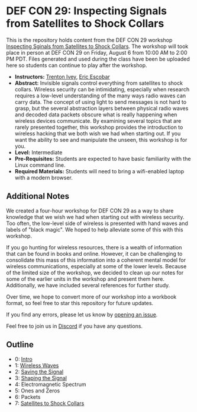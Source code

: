# DEF CON 29: Inspecting Signals from Satellites to Shock Collars

This is the repository holds content from the DEF CON 29 workshop [Inspecting Sginals from Satellites to Shock Collars](https://www.eventbrite.com/e/inspecting-signals-from-satellites-to-shock-collars-las-vegas-12-tickets-162215666425). The workshop will took place in person at DEF CON 29 on Friday, August 6 from 10:00 AM to 2:00 PM PDT. Files generated and used during the class have been be uploaded here so students can continue to play after the workshop.

  * **Instructors:** [Trenton Ivey](https://twitter.com/trentonivey),  [Eric Escobar](https://twitter.com/ericescobar)
  * **Abstract:**
 Invisible signals control everything from satellites to shock collars. Wireless security can be intimidating, especially when research requires a low-level understanding of the many ways radio waves can carry data. The concept of using light to send messages is not hard to grasp, but the several abstraction layers between physical radio waves and decoded data packets obscure what is really happening when wireless devices communicate. By examining several topics that are rarely presented together, this workshop provides the introduction to wireless hacking that we both wish we had when starting out. If you want the ability to see and manipulate the unseen, this workshop is for you.
  * **Level:** Intermediate
  * **Pre-Requisites:**  Students are expected to have basic familiarity with the Linux command line.
  * **Required Materials:**  Students will need to bring a wifi-enabled laptop with a modern browser.



## Additional Notes

We created a four-hour workshop for DEF CON 29 as a way to share knowledge that we wish we had when starting out with wireless security. Too often, the low-level side of wireless is presented with hand waves and labels of "black magic". We hoped to help alleviate some of this with this workshop.

If you go hunting for wireless resources, there is a wealth of information that can be found in books and online. However, it can be challenging to consolidate this mass of this information into a coherent mental model for wireless communications, especially at some of the lower levels. Because of the limited size of the workshop, we decided to clean up our notes for some of the earlier units in the workshop and present them here. Additionally, we have included several references for further study.

Over time, we hope to convert more of our workshop into a workbook format, so feel free to
star this repository for future updates.

If you find any errors, please let us know by [opening an issue](https://github.com/SignalLabs/dc29_workshop-inspecting_signals/issues).

Feel free to join us in [Discord](https://discord.gg/MTYMrEs4ja) if you have any questions.



## Outline

  * 0: [ Intro](./workbook/0%20-%20Intro.md)
  * 1: [Wireless Waves](./workbook/1%20-%20Wireless%20Waves.md)
  * 2: [Saving the Signal](./workbook/2%20-%20Saving%20the%20Signal.md)
  * 3: [Shaping the Signal](./workbook/3%20-%20Shaping%20the%20Signal.md)
  * 4: Electromagnetic Spectrum
  * 5: Ones and Zeros
  * 6: Packets
  * 7: [Satellites to Shock Collars](./workbook/7%20-%20Satellites%20to%20Shock%20Collars.md)
